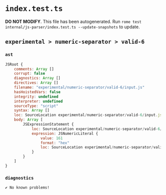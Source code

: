 # `index.test.ts`

**DO NOT MODIFY**. This file has been autogenerated. Run `rome test internal/js-parser/index.test.ts --update-snapshots` to update.

## `experimental > numeric-separator > valid-6`

### `ast`

```javascript
JSRoot {
	comments: Array []
	corrupt: false
	diagnostics: Array []
	directives: Array []
	filename: "experimental/numeric-separator/valid-6/input.js"
	hasHoistedVars: false
	integrity: undefined
	interpreter: undefined
	sourceType: "script"
	syntax: Array []
	loc: SourceLocation experimental/numeric-separator/valid-6/input.js 1:0-1:5
	body: Array [
		JSExpressionStatement {
			loc: SourceLocation experimental/numeric-separator/valid-6/input.js 1:0-1:5
			expression: JSNumericLiteral {
				value: 161
				format: "hex"
				loc: SourceLocation experimental/numeric-separator/valid-6/input.js 1:0-1:5
			}
		}
	]
}
```

### `diagnostics`

```
✔ No known problems!

```

